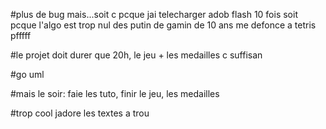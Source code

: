 #plus de bug mais...soit c pcque jai telecharger adob flash 10 fois soit pcque l'algo est trop nul des putin de gamin de 10 ans me defonce a tetris pfffff


#le projet doit durer que 20h, le jeu + les medailles c suffisan

#go uml

#mais le soir: faie les tuto, finir le jeu, les medailles

   
  #trop cool jadore les textes a trou
  
  
  
  
  
